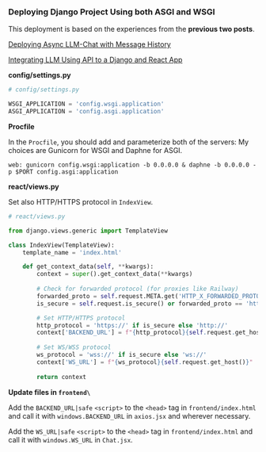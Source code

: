 ### Deploying Django Project Using both ASGI and WSGI

This deployment is based on the experiences from the **previous two posts**.

[Deploying Async LLM-Chat with Message History](https://grbeno.github.io/pages/dj_async_chat.html)

[Integrating LLM Using API to a Django and React App](https://grbeno.github.io/pages/dj_llmlang.html)

**config/settings.py**

```python
# config/settings.py

WSGI_APPLICATION = 'config.wsgi.application'
ASGI_APPLICATION = 'config.asgi.application'
```

**Procfile**

In the `Procfile`, you should add and parameterize both of the servers: My choices are Gunicorn for WSGI and Daphne for ASGI.

```
web: gunicorn config.wsgi:application -b 0.0.0.0 & daphne -b 0.0.0.0 -p $PORT config.asgi:application
```

**react/views.py**

Set also HTTP/HTTPS protocol in `IndexView`.

```python
# react/views.py

from django.views.generic import TemplateView

class IndexView(TemplateView):
    template_name = 'index.html'

    def get_context_data(self, **kwargs):
        context = super().get_context_data(**kwargs)
        
        # Check for forwarded protocol (for proxies like Railway)
        forwarded_proto = self.request.META.get('HTTP_X_FORWARDED_PROTO')
        is_secure = self.request.is_secure() or forwarded_proto == 'https'

        # Set HTTP/HTTPS protocol
        http_protocol = 'https://' if is_secure else 'http://'
        context['BACKEND_URL'] = f"{http_protocol}{self.request.get_host()}"
        
        # Set WS/WSS protocol
        ws_protocol = 'wss://' if is_secure else 'ws://'
        context['WS_URL'] = f"{ws_protocol}{self.request.get_host()}"
        
        return context
```

**Update files in `frontend\`**

Add the `BACKEND_URL|safe` `<script>` to the `<head>` tag in `frontend/index.html` and call it with `windows.BACKEND_URL` in `axios.jsx` and wherever necessary.

Add the `WS_URL|safe` `<script>` to the `<head>` tag in `frontend/index.html` and call it with `windows.WS_URL` in `Chat.jsx`.
